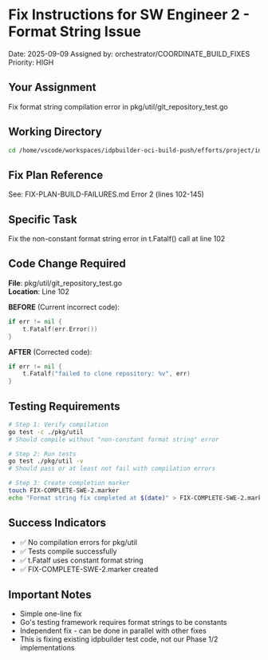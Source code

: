 # Fix Instructions for SW Engineer 2 - Format String Issue
Date: 2025-09-09
Assigned by: orchestrator/COORDINATE_BUILD_FIXES
Priority: HIGH

## Your Assignment
Fix format string compilation error in pkg/util/git_repository_test.go

## Working Directory
```bash
cd /home/vscode/workspaces/idpbuilder-oci-build-push/efforts/project/integration-workspace
```

## Fix Plan Reference
See: FIX-PLAN-BUILD-FAILURES.md Error 2 (lines 102-145)

## Specific Task
Fix the non-constant format string error in t.Fatalf() call at line 102

## Code Change Required

**File**: pkg/util/git_repository_test.go  
**Location**: Line 102  

**BEFORE** (Current incorrect code):
```go
if err != nil {
	t.Fatalf(err.Error())
}
```

**AFTER** (Corrected code):
```go
if err != nil {
	t.Fatalf("failed to clone repository: %v", err)
}
```

## Testing Requirements
```bash
# Step 1: Verify compilation
go test -c ./pkg/util
# Should compile without "non-constant format string" error

# Step 2: Run tests
go test ./pkg/util -v
# Should pass or at least not fail with compilation errors

# Step 3: Create completion marker
touch FIX-COMPLETE-SWE-2.marker
echo "Format string fix completed at $(date)" > FIX-COMPLETE-SWE-2.marker
```

## Success Indicators
- ✅ No compilation errors for pkg/util
- ✅ Tests compile successfully
- ✅ t.Fatalf uses constant format string
- ✅ FIX-COMPLETE-SWE-2.marker created

## Important Notes
- Simple one-line fix
- Go's testing framework requires format strings to be constants
- Independent fix - can be done in parallel with other fixes
- This is fixing existing idpbuilder test code, not our Phase 1/2 implementations